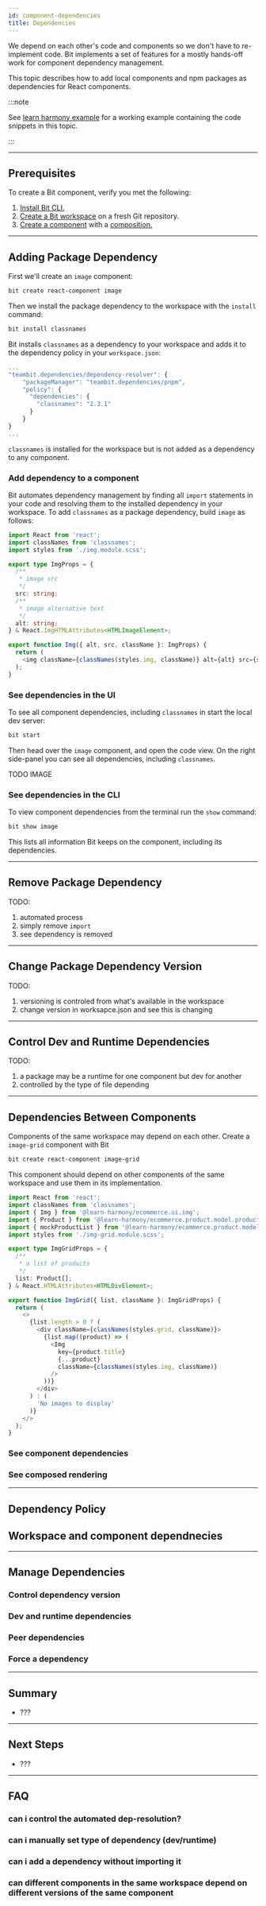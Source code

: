 ```yaml
---
id: component-dependencies
title: Dependencies
---
```


We depend on each other's code and components so we don't have to re-implement code. Bit implements a set of features for a mostly hands-off work for component dependency management.

This topic describes how to add local components and npm packages as dependencies for React components.

:::note

See [learn harmony example](https://todo) for a working example containing the code snippets in this topic.

:::

---

## Prerequisites

To create a Bit component, verify you met the following:

1. [Install Bit CLI.](/getting-started/installing-bit)
1. [Create a Bit workspace](/getting-started/initializing-workspace) on a fresh Git repository.
1. [Create a component](/bit-components/component-overview) with a [composition.](/bit-components/component-compositions)

---

## Adding Package Dependency

First we'll create an `image` component:

```sh
bit create react-component image
```

Then we install the package dependency to the workspace with the `install` command:

```sh
bit install classnames
```

Bit installs `classnames` as a dependency to your workspace and adds it to the dependency policy in your `workspace.json`:

```js {6} title="workspace.jsonc"
...
"teambit.dependencies/dependency-resolver": {
    "packageManager": "teambit.dependencies/pnpm",
    "policy": {
      "dependencies": {
        "classnames": "2.3.1"
      }
    }
}
...
```

`classnames` is installed for the workspace but is not added as a dependency to any component.

### Add dependency to a component

Bit automates dependency management by finding all `import` statements in your code and resolving them to the installed dependency in your workspace. To add `classnames` as a package dependency, build `image` as follows:

```typescript {2,16} title="image.tsx"
import React from 'react';
import classNames from 'classnames';
import styles from './img.module.scss';

export type ImgProps = {
  /**
   * image src
   */
  src: string;
  /**
   * image alternative text
   */
  alt: string;
} & React.ImgHTMLAttributes<HTMLImageElement>;

export function Img({ alt, src, className }: ImgProps) {
  return (
    <img className={classNames(styles.img, className)} alt={alt} src={src} />
  );
}
```

### See dependencies in the UI

To see all component dependencies, including `classnames` in start the local dev server:

```sh
bit start
```

Then head over the `image` component, and open the code view. On the right side-panel you can see all dependencies, including `classnames`.

TODO IMAGE

### See dependencies in the CLI

To view component dependencies from the terminal run the `show` command:

```sh
bit show image
```

This lists all information Bit keeps on the component, including its dependencies.

---

## Remove Package Dependency

TODO:

1. automated process
1. simply remove `import`
1. see dependency is removed

---

## Change Package Dependency Version

TODO:

1. versioning is controled from what's available in the workspace
1. change version in worksapce.json and see this is changing

---

## Control Dev and Runtime Dependencies

TODO:

1. a package may be a runtime for one component but dev for another
1. controlled by the type of file depending

---

## Dependencies Between Components

Components of the same workspace may depend on each other. Create a `image-grid` component with Bit

```sh
bit create react-component image-grid
```

This component should depend on other components of the same workspace and use them in its implementation.

```typescript {3-5,20-26,12} title="image-grid.tsx"
import React from 'react';
import classNames from 'classnames';
import { Img } from '@learn-harmony/ecommerce.ui.img';
import { Product } from '@learn-harmony/ecommerce.product.model.product';
import { mockProductList } from '@learn-harmony/ecommerce.product.model.product';
import styles from './img-grid.module.scss';

export type ImgGridProps = {
  /**
   * a list of products
   */
  list: Product[];
} & React.HTMLAttributes<HTMLDivElement>;

export function ImgGrid({ list, className }: ImgGridProps) {
  return (
    <>
      {list.length > 0 ? (
        <div className={classNames(styles.grid, className)}>
          {list.map((product) => (
            <Img
              key={product.title}
              {...product}
              className={classNames(styles.img, className)}
            />
          ))}
        </div>
      ) : (
        'No images to display'
      )}
    </>
  );
}
```

### See component dependencies

### See composed rendering

---

## Dependency Policy

## Workspace and component dependnecies

---

## Manage Dependencies

### Control dependency version

### Dev and runtime dependencies

### Peer dependencies

### Force a dependency

---

## Summary

* ???

---

## Next Steps

* ???

---

## FAQ

### can i control the automated dep-resolution?

### can i manually set type of dependency (dev/runtime)

### can i add a dependency without importing it

### can different components in the same workspace depend on different versions of the same component
